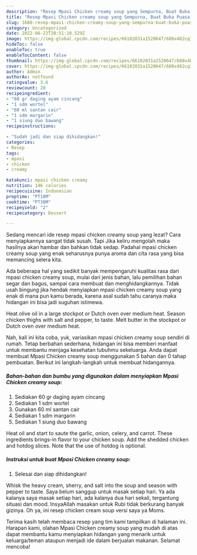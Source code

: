 ```yaml
---
description: "Resep Mpasi Chicken creamy soup yang Sempurna, Buat Buka Puasa Menggugah Selera"
title: "Resep Mpasi Chicken creamy soup yang Sempurna, Buat Buka Puasa Menggugah Selera"
slug: 1688-resep-mpasi-chicken-creamy-soup-yang-sempurna-buat-buka-puasa-menggugah-selera
category: Uncategorized
date: 2022-06-22T20:51:10.529Z
image: https://img-global.cpcdn.com/recipes/66102031a1520647/680x482cq70/mpasi-chicken-creamy-soup-foto-resep-utama.jpg
hideToc: false
enableToc: true
enableTocContent: false
thumbnail: https://img-global.cpcdn.com/recipes/66102031a1520647/680x482cq70/mpasi-chicken-creamy-soup-foto-resep-utama.jpg
cover: https://img-global.cpcdn.com/recipes/66102031a1520647/680x482cq70/mpasi-chicken-creamy-soup-foto-resep-utama.jpg
author: Admin
authorAv: notfound
ratingvalue: 3.6
reviewcount: 20
recipeingredient:
- "60 gr daging ayam cincang"
- "1 sdm wortel"
- "60 ml santan cair"
- "1 sdm margarin"
- "1 siung duo bawang"
recipeinstructions:

- "Sudah jadi dan siap dihidangkan!"
categories:
- Resep
tags:
- mpasi
- chicken
- creamy

katakunci: mpasi chicken creamy 
nutrition: 146 calories
recipecuisine: Indonesian
preptime: "PT18M"
cooktime: "PT30M"
recipeyield: "2"
recipecategory: Dessert

---
```



Sedang mencari ide resep mpasi chicken creamy soup yang lezat? Cara menyiapkannya sangat tidak susah. Tapi Jika keliru mengolah maka hasilnya akan hambar dan bahkan tidak sedap. Padahal mpasi chicken creamy soup yang enak seharusnya punya aroma dan cita rasa yang bisa memancing selera kita.


Ada beberapa hal yang sedikit banyak mempengaruhi kualitas rasa dari mpasi chicken creamy soup, mulai dari jenis bahan, lalu pemilihan bahan segar dan bagus, sampai cara membuat dan menghidangkannya. Tidak usah bingung jika hendak menyiapkan mpasi chicken creamy soup yang enak di mana pun kamu berada, karena asal sudah tahu caranya maka hidangan ini bisa jadi suguhan istimewa.

Heat olive oil in a large stockpot or Dutch oven over medium heat. Season chicken thighs with salt and pepper, to taste. Melt butter in the stockpot or Dutch oven over medium heat.


Nah, kali ini kita coba, yuk, variasikan mpasi chicken creamy soup sendiri di rumah. Tetap berbahan sederhana, hidangan ini bisa memberi manfaat untuk membantu menjaga kesehatan tubuhmu sekeluarga. Anda dapat membuat Mpasi Chicken creamy soup menggunakan 5 bahan dan 0 tahap pembuatan. Berikut ini langkah-langkah untuk membuat hidangannya.

<!--inarticleads1-->

##### Bahan-bahan dan bumbu yang digunakan dalam menyiapkan Mpasi Chicken creamy soup:

1. Sediakan 60 gr daging ayam cincang
1. Sediakan 1 sdm wortel
1. Gunakan 60 ml santan cair
1. Sediakan 1 sdm margarin
1. Sediakan 1 siung duo bawang


Heat oil and start to saute the garlic, onion, celery, and carrot. These ingredients brings-in flavor to your chicken soup. Add the shedded chicken and hotdog slices. Note that the use of hotdog is optional. 

<!--inarticleads2-->

##### Instruksi untuk buat Mpasi Chicken creamy soup:


1. Selesai dan siap dihidangkan!

Whisk the heavy cream, sherry, and salt into the soup and season with pepper to taste. Saya belum sanggup untuk masak setiap hari. Ya ada kalanya saya masak setiap hari, ada kalanya dua hari sekali, tergantung situasi dan mood. InsyaAllah masakan untuk Rubi tidak berkurang banyak gizinya. Oh ya, ini resep chicken cream soup versi saya ya Moms. 

Terima kasih telah membaca resep yang tim kami tampilkan di halaman ini. Harapan kami, olahan Mpasi Chicken creamy soup yang mudah di atas dapat membantu kamu menyiapkan hidangan yang menarik untuk keluarga/teman ataupun menjadi ide dalam berjualan makanan. Selamat mencoba!
